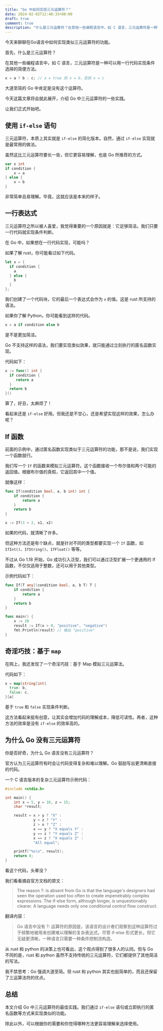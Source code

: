 ```yaml
---
title: "Go 中如何实现三元运算符？"
date: 2024-02-02T12:48:33+08:00
draft: true
comment: true
description: "什么是三元运算符？在其他一些编程语言中，如 C 语言，三元运算符是一种可以用一行代码实现条件选择的简便方法。"
---
```


今天来聊聊在Go语言中如何实现类似三元运算符的功能。


首先，什么是三元运算符？

在其他一些编程语言中，如 C 语言，三元运算符是一种可以用一行代码实现条件选择的简便方法。

```c
x = a ? b : c; // a = true 则 x = b，否则 x = c
```

大道至简的 Go 中肯定是没有这个运算符。

今天这篇文章将会就此展开，介绍 Go 中三元运算符的一些实践。

让我们正式开始吧。

## 使用 `if-else` 语句

三元运算符，本质上其实就是 `if-else` 的简化版本。自然，通过 `if-else` 实现就是最常用的做法。

虽然这比三元运算符要长一些，但它更容易理解，也是 Go 所推荐的方式。

```go
var x int
if condition {
    x = a
} else {
    x = b
}
```

非常简单且易理解。毕竟，这就应该是本来的样子。

## 一行表达式

三元运算符之所以被人喜爱，我觉得重要的一个原因就是：它足够简洁。我们只要一行代码就实现条件判断。

在 Go 中，如果想在一行代码实现，可能吗？

如果了解 rust，你可能看过如下代码。

```rust
let x = {
  if condition {
    a
  } else {
    b
  }
};
```

我们创建了一个代码块，它的最后一个表达式会作为 `x` 的值。这是 rust 所支持的语法。

如果你了解 Python，你可能看到这样的代码。

```python
x = a if condition else b
```

是不是更加简洁。

Go 不支持这样的语法，我们要实现类似效果，就只能通过立刻执行的匿名函数实现。

代码如下：

```go
x := func() int {
  if condition {
     return a
  }
  return b
}()
```

算了，好丑，太麻烦了！

看起来还是 `if-else` 好用。但我还是不甘心，还是希望实现这样的效果，怎么办呢？

## If 函数

前面的示例中，通过匿名函数实现类似于三元运算符的功能，那不是说，我们实现一个函数就行。

我们写一个 `If` 的函数来模拟三元运算符。这个函数接收一个布尔值和两个可能的返回值。根据布尔值的真假，它返回其中一个值。

就像这样：

```go
func If(condition bool, a, b int) int {
    if condition {
        return a
    }
    return b
}

x := If(3 > 2, x1, x2)
```

如果的代码，就清晰了许多。

但这种方法还是有个缺点，就是针对不同的类型都要实现一个 `If` 函数，如 `IfInt()`、`IfString()`、`IfFloat()` 等等。

不过从 Go 1.18 开始，Go 成功引入泛型，我们可以通过泛型扩展一个更通用的 If 函数，不仅仅适用于整数，还可以用于其他类型。

示例代码如下：

```go
func If[T any](condition bool, a, b T) T {
    if condition {
        return a
    }
    return b
}

func main() {
    x := 10
    result := If(x > 0, "positive", "negative")
    fmt.Println(result) // 输出 "positive"
}
```

## 奇淫巧技：基于 `map` 

在网上，我还发现了一个奇淫巧技：基于 Map 模拟三元运算法。

代码如下：

```go
x = map[string]int{
  true: b,
  false: c,
}[a]
```

基于 `true` 和 `false` 实现条件判断。

这方法看起来挺有创意，让其实会增加代码的理解成本，降低可读性。再者，这种方法的效率是没有 `if-else` 的效率高的。

## 为什么 Go 没有三元运算符

你是否好奇，为什么 Go 语言没有三元运算符？

官方认为三元运算符有时会让代码变得复杂和难以理解。Go 鼓励写出更清晰直接的代码。

一个 C 语言版本的复杂三元运算符示例代码：

```c
#include <stdio.h>

int main() {
    int x = 5, y = 10, z = 15;
    char *result;

    result = x > y ? "X" : 
             y > z ? "Y" : 
             z > x ? "Z" : 
             x == y ? "X equals Y" : 
             y == z ? "Y equals Z" : 
             x == z ? "X equals Z" : 
             "All equal";

    printf("%s\n", result);
    return 0;
}
```

看这个代码，头晕没？

我们看看摘自官方文档的原文：

> The reason ?: is absent from Go is that the language's designers had seen the operation used too often to create impenetrably complex expressions. The if-else form, although longer, is unquestionably clearer. A language needs only one conditional control flow construct.

翻译内容：

> Go 语言中没有 ?: 运算符的原因是，该语言的设计者们观察到这种运算符过于频繁地被用来创建难以理解的复杂表达式。尽管 if-else 形式更长，但它无疑更清晰。一种语言只需要一种条件控制流构造。

从 rust 和 python 的决策上也可看出，这个观点得到了很多人的认同。但与 Go 不同的是，rust 和 python 虽然不支持传统的三元运算符，它们都提供了其他简洁的写法。

我不禁思考：Go 强调大道至简。但 rust 和 python 其实也挺简单的，而且还保留了三运算法符的优点。

## 总结

本文介绍 Go 中三元运算符的最佳实践。我们通过 `if-else` 语句或立即执行的匿名函数等方式来实现类似的功能。

除此以外，可以根据你的需要和你觉得哪种方法更容易理解来选择使用。

